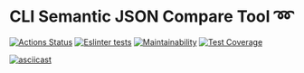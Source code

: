 # CLI Semantic JSON Compare Tool :loop:
[![Actions Status](https://github.com/kyrysh/frontend-project-lvl2/workflows/hexlet-check/badge.svg)](https://github.com/kyrysh/frontend-project-lvl2/actions)
[![Eslinter tests](https://github.com/kyrysh/frontend-project-lvl2/workflows/tests%20lint/badge.svg)](https://github.com/kyrysh/frontend-project-lvl1/actions)
[![Maintainability](https://api.codeclimate.com/v1/badges/a99a88d28ad37a79dbf6/maintainability)](https://codeclimate.com/github/kyrysh/frontend-project-lvl2/maintainability)
[![Test Coverage](https://api.codeclimate.com/v1/badges/a99a88d28ad37a79dbf6/test_coverage)](https://codeclimate.com/github/kyrysh/frontend-project-lvl2/test_coverage)

[![asciicast](https://asciinema.org/a/mGx2evijvyPh0Nm2UcBUWaDNp.svg)](https://asciinema.org/a/mGx2evijvyPh0Nm2UcBUWaDNp)